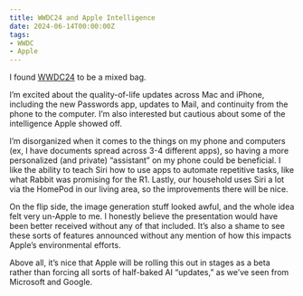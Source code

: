 ```yaml
---
title: WWDC24 and Apple Intelligence
date: 2024-06-14T00:00:00Z
tags:
- WWDC
- Apple
---
```

I found <a href="https://www.apple.com/ca/newsroom/2024/06/wwdc24-highlights/" target="_blank" rel="noopener">WWDC24</a> to be a mixed bag.

I’m excited about the quality-of-life updates across Mac and iPhone, including the new Passwords app, updates to Mail, and continuity from the phone to the computer. I’m also interested but cautious about some of the intelligence Apple showed off.

I’m disorganized when it comes to the things on my phone and computers (ex, I have documents spread across 3-4 different apps), so having a more personalized (and private) “assistant” on my phone could be beneficial. I like the ability to teach Siri how to use apps to automate repetitive tasks, like what Rabbit was promising for the R1. Lastly, our household uses Siri a lot via the HomePod in our living area, so the improvements there will be nice.

On the flip side, the image generation stuff looked awful, and the whole idea felt very un-Apple to me. I honestly believe the presentation would have been better received without any of that included. It’s also a shame to see these sorts of features announced without any mention of how this impacts Apple’s environmental efforts.

Above all, it’s nice that Apple will be rolling this out in stages as a beta rather than forcing all sorts of half-baked AI “updates,” as we’ve seen from Microsoft and Google.